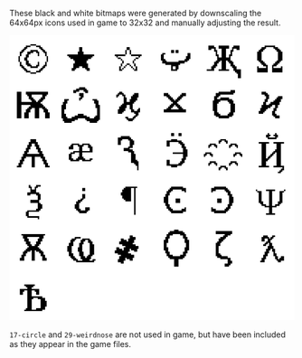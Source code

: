These black and white bitmaps were generated by downscaling the 64x64px icons used in game to 32x32 and manually adjusting the result.

![PREVIEW](PREVIEW.png)

`17-circle` and `29-weirdnose` are not used in game, but have been included as they appear in the game files.
